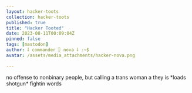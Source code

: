 ```yaml
---
layout: hacker-toots
collection: hacker-toots
published: true
title: "Hacker Tooted"
date: 2023-08-11T00:09:04Z
pinned: false
tags: [mastodon]
author: ⸸ commander ░ nova ⸸ :~$
avatar: /assets/media_attachments/hacker-nova.png

---
```


<p>no offense to nonbinary people, but calling a trans woman a they is *loads shotgun* fightin words</p>



